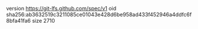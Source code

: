 version https://git-lfs.github.com/spec/v1
oid sha256:ab3632519c3211085ce01043e428d6be958ad433f452946a4ddfc6f8bfa41fa6
size 2710
